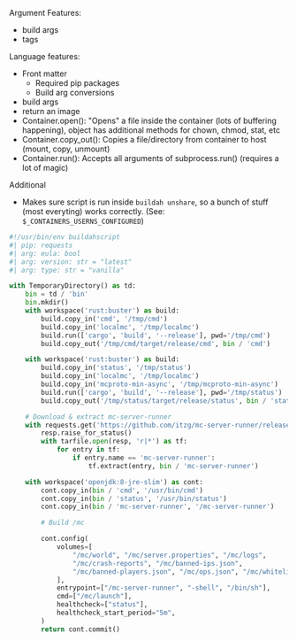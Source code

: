 Argument Features:
* build args
* tags

Language features:
* Front matter
  * Required pip packages
  * Build arg conversions
* build args
* return an image
* Container.open(): "Opens" a file inside the container (lots of buffering
  happening), object has additional methods for chown, chmod, stat, etc
* Container.copy_out(): Copies a file/directory from container to host (mount, copy, unmount)
* Container.run(): Accepts all arguments of subprocess.run() (requires a lot of magic)

Additional
* Makes sure script is run inside `buildah unshare`, so a bunch of stuff (most
  everyting) works correctly. (See: `$_CONTAINERS_USERNS_CONFIGURED`)

```python
#!/usr/bin/env buildahscript
#| pip: requests
#| arg: eula: bool
#| arg: version: str = "latest"
#| arg: type: str = "vanilla"

with TemporaryDirectory() as td:
    bin = td / 'bin'
    bin.mkdir()
    with workspace('rust:buster') as build:
        build.copy_in('cmd', '/tmp/cmd')
        build.copy_in('localmc', '/tmp/localmc')
        build.run(['cargo', 'build', '--release'], pwd='/tmp/cmd')
        build.copy_out('/tmp/cmd/target/release/cmd', bin / 'cmd')

    with workspace('rust:buster') as build:
        build.copy_in('status', '/tmp/status')
        build.copy_in('localmc', '/tmp/localmc')
        build.copy_in('mcproto-min-async', '/tmp/mcproto-min-async')
        build.run(['cargo', 'build', '--release'], pwd='/tmp/status')
        build.copy_out('/tmp/status/target/release/status', bin / 'status')

    # Download & extract mc-server-runner
    with requests.get('https://github.com/itzg/mc-server-runner/releases/download/1.3.3/mc-server-runner_1.3.3_linux_amd64.tar.gz') as resp:
        resp.raise_for_status()
        with tarfile.open(resp, 'r|*') as tf:
            for entry in tf:
                if entry.name == 'mc-server-runner':
                    tf.extract(entry, bin / 'mc-server-runner')

    with workspace('openjdk:8-jre-slim') as cont:
        cont.copy_in(bin / 'cmd', '/usr/bin/cmd')
        cont.copy_in(bin / 'status', '/usr/bin/status')
        cont.copy_in(bin / 'mc-server-runner', '/mc-server-runner')

        # Build /mc

        cont.config(
            volumes=[
                "/mc/world", "/mc/server.properties", "/mc/logs",
                "/mc/crash-reports", "/mc/banned-ips.json",
                "/mc/banned-players.json", "/mc/ops.json", "/mc/whitelist.json",
            ],
            entrypoint=["/mc-server-runner", "-shell", "/bin/sh"],
            cmd=["/mc/launch"],
            healthcheck=["status"],
            healthcheck_start_period="5m",
        )
        return cont.commit()
```
